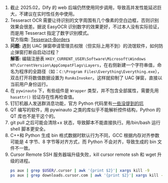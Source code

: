1. 截止 2025.02，Dify 的 web 后端仍然使用同步调用，导致高并发性能延迟巨大，不建议在实时性任务中使用。
2. Tesseract OCR 需要让待识别的文字周围有几个像素的空白边框，否则识别效果会很差。据说 EasyOCR 识别数字的效果更好，不过本人没有实际验证，而是用 Tesseract 指定了数字识别模式。  
   官方指南: [Tesseract-Borders](https://tesseract-ocr.github.io/tessdoc/ImproveQuality.html#:~:text=lines%20are%20horizontal.-,Borders,-Missing%20borders)
3. **问题:** 遇到 UAC 弹窗申请管理员权限（但实际上用不到）的流氓软件，如何防止弹窗打断自启动过程？  
   **解答:** 编辑注册表 `HKEY_CURRENT_USER\Software\Microsoft\Windows NT\CurrentVersion\AppCompatFlags\Layers`，在右侧新建一个字符串值，命名为程序的全路径（如：`C:\Program Files\Everything\Everything.exe`），双击打开将数值数据设置为 `RunAsInvoker`。这样就抑制了 UAC 弹窗，直接以当前用户身份运行。
4. 在 `pywinauto` 下，有些组件是 `Wrapper` 类型，并不包含全部属性，需要先用 `hasattr()` 验证存在性再检查值。
5. 钉钉机器人发送群消息功能，官方 Python 代码里有[一些没提到的坑](https://blog.csdn.net/mccgodlov/article/details/120759933)
6. QT 编写的软件，用 pywinauto 之类的库似乎不能解析控件结构，Python 的 QT 库也不是干这个的。
7. git pull 之后可能会清除+x 状态，导致脚本不能直接执行。用/bin/bash 运行 shell 脚本更安全。
8. C++和 Python 生成 bin 格式数据时默认行为不同，GCC 根据内存对齐参数可能是 4 字节、8 字节等对齐方式，而 Python 不会对齐，导致生成的 bin 文件不一致。
9. Cursor Remote SSH 服务器端升级失败，kill cursor remote ssh 和 wget 升级的进程。
   ```bash
   ps aux | grep $USER/.cursor | awk '{print $2}'| xargs kill -9
   ps aux | grep downloads.cursor.com | awk '{print $2}'| xargs kill -9
   ```
